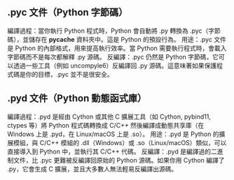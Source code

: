 ## .pyc 文件（Python 字節碼）

編譯過程：當你執行 Python 程式時，Python 會自動將 .py 轉換為 .pyc（字節碼），並儲存在 __pycache__ 資料夾中。這是 Python 的預設行為。
用途：.pyc 文件是 Python 的內部格式，用來提高執行效率。當 Python 需要執行程式時，會載入字節碼而不是每次都解釋 .py 源碼。
反編譯：.pyc 仍然是 Python 字節碼，它可以透過一些工具（例如 uncompyle6）反編譯回 .py 源碼。這意味著如果保護程式碼是你的目標，.pyc 並不是很安全。

## .pyd 文件（Python 動態函式庫）
編譯過程：.pyd 是經由 Cython 或其他 C 擴展工具（如 Cython, pybind11, ctypes 等）將 Python 程式碼轉換成 C/C++ 然後編譯成動態共享庫（在 Windows 上是 .pyd，在 Linux/macOS 上是 .so）。
用途：.pyd 是 Python 的擴展模組，與 C/C++ 模組的 .dll（Windows）或 .so（Linux/macOS）類似，可以直接導入到 Python 中，並執行其 C/C++ 代碼。
反編譯：.pyd 是編譯過的二進制文件，比 .pyc 更難被反編譯回原始的 Python 源碼。如果你用 Cython 編譯了 .py，它會生成 C 擴展，並且大多數人無法輕易反編譯出源碼。